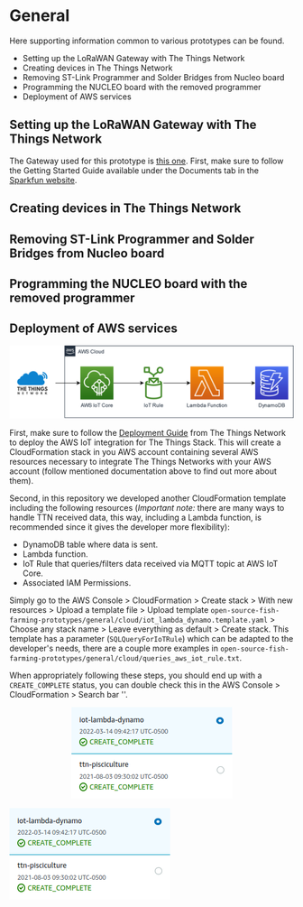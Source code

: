 # General

Here supporting information common to various prototypes can be found.

- Setting up the LoRaWAN Gateway with The Things Network
- Creating devices in The Things Network
- Removing ST-Link Programmer and Solder Bridges from Nucleo board
- Programming the NUCLEO board with the removed programmer
- Deployment of AWS services

## Setting up the LoRaWAN Gateway with The Things Network
The Gateway used for this prototype is [this one](https://www.sparkfun.com/products/16447). First, make sure to follow the Getting Started Guide available under the Documents tab in the [Sparkfun website](https://cdn.sparkfun.com/assets/8/3/6/d/4/Getting_Started_Guide_for_RAK7244_V1.0.pdf).

## Creating devices in The Things Network

## Removing ST-Link Programmer and Solder Bridges from Nucleo board

## Programming the NUCLEO board with the removed programmer

## Deployment of AWS services

![AWS services](images/aws_diagram.png)

First, make sure to follow the [Deployment Guide](https://www.thethingsindustries.com/docs/integrations/cloud-integrations/aws-iot/deployment-guide/) from The Things Network to deploy the AWS IoT integration for The Things Stack. This will create a CloudFormation stack in you AWS account containing several AWS resources necessary to integrate The Things Networks with your AWS account (follow mentioned documentation above to find out more about them).

Second, in this repository we developed another CloudFormation template including the following resources (*Important note:* there are many ways to handle TTN received data, this way, including a Lambda function, is recommended since it gives the developer more flexibility):

- DynamoDB table where data is sent.
- Lambda function.
- IoT Rule that queries/filters data received via MQTT topic at AWS IoT Core.
- Associated IAM Permissions.

Simply go to the AWS Console > CloudFormation > Create stack > With new resources > Upload a template file > Upload template `open-source-fish-farming-prototypes/general/cloud/iot_lambda_dynamo.template.yaml` > Choose any stack name > Leave everything as default > Create stack. This template has a parameter (`SQLQueryForIoTRule`) which can be adapted to the developer's needs, there are a couple more examples in `open-source-fish-farming-prototypes/general/cloud/queries_aws_iot_rule.txt`.

When appropriately following these steps, you should end up with a `CREATE_COMPLETE` status, you can double check this in the AWS Console > CloudFormation > Search bar '<your stack name>'.

<p align="middle">
  <img src="images/stack_status.png" />
</p>
  
![CloudFormation 'Create Complete' Status](images/stack_status.png)


